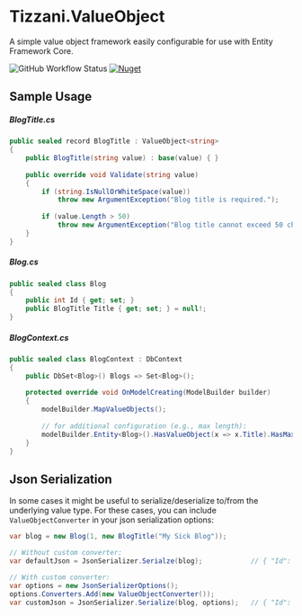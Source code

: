 # Tizzani.ValueObject

A simple value object framework easily configurable for use with Entity Framework Core.

![GitHub Workflow Status](https://img.shields.io/github/workflow/status/erinnmclaughlin/Tizzani.ValueObject/.NET)
[![Nuget](https://img.shields.io/nuget/v/Tizzani.ValueObject)](https://www.nuget.org/packages/Tizzani.ValueObject/0.1.0)


## Sample Usage

##### BlogTitle.cs
```csharp
public sealed record BlogTitle : ValueObject<string>
{
    public BlogTitle(string value) : base(value) { }
    
    public override void Validate(string value)
    {
        if (string.IsNullOrWhiteSpace(value))
            throw new ArgumentException("Blog title is required.");
          
        if (value.Length > 50)
            throw new ArgumentException("Blog title cannot exceed 50 characters.");
    }
}
```

##### Blog.cs
```csharp
public sealed class Blog
{
    public int Id { get; set; }
    public BlogTitle Title { get; set; } = null!;
}
```

##### BlogContext.cs
```csharp
public sealed class BlogContext : DbContext
{
    public DbSet<Blog>() Blogs => Set<Blog>();
    
    protected override void OnModelCreating(ModelBuilder builder)
    {
        modelBuilder.MapValueObjects();
        
        // for additional configuration (e.g., max length):
        modelBuilder.Entity<Blog>().HasValueObject(x => x.Title).HasMaxLength(50);
    }
}
```

## Json Serialization
In some cases it might be useful to serialize/deserialize to/from the underlying value type. For these cases, you can include `ValueObjectConverter` in your json serialization options:

```csharp
var blog = new Blog(1, new BlogTitle("My Sick Blog"));

// Without custom converter:
var defaultJson = JsonSerializer.Serialze(blog);            // { "Id": 1, "Title": { "Value": "My Sick Blog" } }

// With custom converter:
var options = new JsonSerializerOptions();
options.Converters.Add(new ValueObjectConverter());
var customJson = JsonSerializer.Serialize(blog, options);   // { "Id": 1, "Title": "My Sick Blog" }
```
